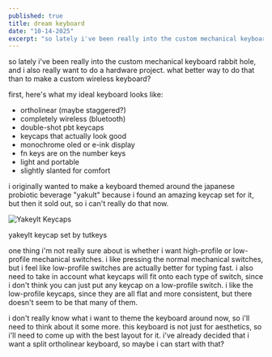 ```yaml
---
published: true
title: dream keyboard
date: "10-14-2025"
excerpt: "so lately i've been really into the custom mechanical keyboard rabbit hole, and i also really want to do a hardware project. what better way to do that than to make a custom wireless keyboard?"
---
```


<script>
  import Caption from "$components/mdsvex/Caption.svelte"
</script>

so lately i've been really into the custom mechanical keyboard rabbit hole, and i also really want to do a hardware project. what better way to do that than to make a custom wireless keyboard?

first, here's what my ideal keyboard looks like:

- ortholinear (maybe staggered?)
- completely wireless (bluetooth)
- double-shot pbt keycaps
- keycaps that actually look good
- monochrome oled or e-ink display
- fn keys are on the number keys
- light and portable
- slightly slanted for comfort

i originally wanted to make a keyboard themed around the japanese probiotic beverage "yakult" because i found an amazing keycap set for it, but then it sold out, so i can't really do that now.

![Yakeylt Keycaps](https://qwertyqop.com/cdn/shop/files/FgQSK7ZLkW7TYtzMNr8xvClHCVJU.JPG-large1400.webp)
<Caption>yakeylt keycap set by tutkeys</Caption>

one thing i'm not really sure about is whether i want high-profile or low-profile mechanical switches. i like pressing the normal mechanical switches, but i feel like low-profile switches are actually better for typing fast. i also need to take in account what keycaps will fit onto each type of switch, since i don't think you can just put any keycap on a low-profile switch. i like the low-profile keycaps, since they are all flat and more consistent, but there doesn't seem to be that many of them.

i don't really know what i want to theme the keyboard around now, so i'll need to think about it some more. this keyboard is not just for aesthetics, so i'll need to come up with the best layout for it. i've already decided that i want a split ortholinear keyboard, so maybe i can start with that?
